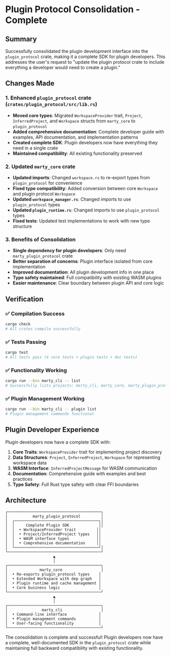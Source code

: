 # Plugin Protocol Consolidation - Complete

## Summary

Successfully consolidated the plugin development interface into the `plugin_protocol` crate, making it a complete SDK for plugin developers. This addresses the user's request to "update the plugin protocol crate to include everything a developer would need to create a plugin."

## Changes Made

### 1. Enhanced `plugin_protocol` crate (`crates/plugin_protocol/src/lib.rs`)
- **Moved core types**: Migrated `WorkspaceProvider` trait, `Project`, `InferredProject`, and `Workspace` structs from `marty_core` to `plugin_protocol`
- **Added comprehensive documentation**: Complete developer guide with examples, API documentation, and implementation patterns
- **Created complete SDK**: Plugin developers now have everything they need in a single crate
- **Maintained compatibility**: All existing functionality preserved

### 2. Updated `marty_core` crate
- **Updated imports**: Changed `workspace.rs` to re-export types from `plugin_protocol` for convenience
- **Fixed type compatibility**: Added conversion between core `Workspace` and plugin protocol `Workspace`
- **Updated `workspace_manager.rs`**: Changed imports to use `plugin_protocol` types
- **Updated `plugin_runtime.rs`**: Changed imports to use `plugin_protocol` types
- **Fixed tests**: Updated test implementations to work with new type structure

### 3. Benefits of Consolidation
- **Single dependency for plugin developers**: Only need `marty_plugin_protocol` crate
- **Better separation of concerns**: Plugin interface isolated from core implementation
- **Improved documentation**: All plugin development info in one place
- **Type safety maintained**: Full compatibility with existing WASM plugins
- **Easier maintenance**: Clear boundary between plugin API and core logic

## Verification

### ✅ Compilation Success
```bash
cargo check
# All crates compile successfully
```

### ✅ Tests Passing
```bash
cargo test
# All tests pass (4 core tests + plugin tests + doc tests)
```

### ✅ Functionality Working
```bash
cargo run --bin marty_cli -- list
# Successfully lists projects: marty_cli, marty_core, marty_plugin_protocol
```

### ✅ Plugin Management Working
```bash
cargo run --bin marty_cli -- plugin list
# Plugin management commands functional
```

## Plugin Developer Experience

Plugin developers now have a complete SDK with:

1. **Core Traits**: `WorkspaceProvider` trait for implementing project discovery
2. **Data Structures**: `Project`, `InferredProject`, `Workspace` for representing workspace data
3. **WASM Interface**: `InferredProjectMessage` for WASM communication
4. **Documentation**: Comprehensive guide with examples and best practices
5. **Type Safety**: Full Rust type safety with clear FFI boundaries

## Architecture

```
┌─────────────────────────────────────────┐
│           marty_plugin_protocol         │
│  ┌─────────────────────────────────────┐│
│  │     Complete Plugin SDK             ││
│  │  • WorkspaceProvider trait         ││
│  │  • Project/InferredProject types   ││
│  │  • WASM interface types            ││
│  │  • Comprehensive documentation     ││
│  └─────────────────────────────────────┘│
└─────────────────────────────────────────┘
                     ▲
                     │
┌─────────────────────────────────────────┐
│              marty_core                 │
│  • Re-exports plugin_protocol types    │
│  • Extended Workspace with dep graph   │
│  • Plugin runtime and cache management │
│  • Core business logic                 │
└─────────────────────────────────────────┘
                     ▲
                     │
┌─────────────────────────────────────────┐
│               marty_cli                 │
│  • Command-line interface              │
│  • Plugin management commands          │
│  • User-facing functionality           │
└─────────────────────────────────────────┘
```

The consolidation is complete and successful! Plugin developers now have a complete, well-documented SDK in the `plugin_protocol` crate while maintaining full backward compatibility with existing functionality.